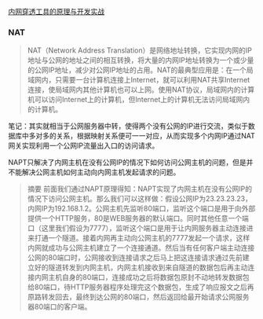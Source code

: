 [内网穿透工具的原理与开发实战](https://zhuanlan.zhihu.com/p/30351943)

### NAT

> NAT（Network Address Translation）是网络地址转换，它实现内网的IP地址与公网的地址之间的相互转换，将大量的内网IP地址转换为一个或少量的公网IP地址，减少对公网IP地址的占用。NAT的最典型应用是：在一个局域网内，只需要一台计算机连接上Internet，就可以利用NAT共享Internet连接，使局域网内其他计算机也可以上网。使用NAT协议，局域网内的计算机可以访问Internet上的计算机，但Internet上的计算机无法访问局域网内的计算机。

笔记：其实就相当于公网服务器中转，使得两个没有公网的IP进行交流，类似于数据库中多对多的关系，根据映射关系便可一一对应，从而实现多个内网IP通过NAT网关实现利用一个公网IP流量出入口的访问请求。

NAPT只解决了内网主机在没有公网IP的情况下如何访问公网主机的问题，但是并不能解决公网主机如何主动向内网主机发起请求的问题。

> 摘要
前面我们通过NAPT原理得知：NAPT实现了内网主机在没有公网IP的情况下访问公网主机。那么我们可以这样做：假设公网IP为23.23.23.23，内网IP为192.168.1.2。公网主机先监听80端口，监听这个端口是用于向外部提供一个HTTP服务，80是WEB服务器的默认端口。同时其他任意一个端口（这里我们假设为7777），监听这个端口是用于让内网服务器主动连接进来打通一个隧道。接着内网再主动向公网主机的7777发起一个请求，这样内网就成功与公网主机建立了一个连接通道。然后当有任何客户端主动连接公网的80端口时，公网接收到连接请求之后马上把这连接请求通过先前建立好的隧道转发到内网主机，内网主机接收到来自隧道的数据包后再主动连接内网主机自身的80端口，连接成功之后将数据包原封不动地转发数据包给80端口，待HTTP服务器程序处理完这个数据包，生成了响应报文之后再原路转发回去，最终到达公网的80端口，然后返回给最开始请求公网服务器80端口的客户端。